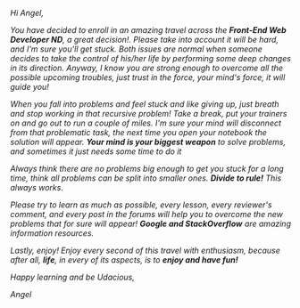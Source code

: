 *Hi Angel,*

*You have decided to enroll in an amazing travel across the **Front-End Web Developer ND**, a great decision!. Please take into account it will be hard, and I'm sure you'll get stuck. Both issues are normal when someone decides to take the control of his/her life by performing some deep changes in its direction. Anyway, I know you are strong enough to overcome all the possible upcoming troubles, just trust in the force, your mind's force, it will guide you!*

*When you fall into problems and feel stuck and like giving up, just breath and stop working in that recursive problem! Take a break, put your trainers on and go out to run a couple of miles. I'm sure your mind will disconnect from that problematic task, the next time you open your notebook the solution will appear. **Your mind is your biggest weapon** to solve problems, and sometimes it just needs some time to do it*

*Always think there are no problems big enough to get you stuck for a long time, think all problems can be split into smaller ones. **Divide to rule!** This always works.*

*Please try to learn as much as possible, every lesson, every reviewer's comment, and every post in the forums will help you to overcome the new problems that for sure will appear! **Google and StackOverflow** are amazing information resources.*

*Lastly, enjoy! Enjoy every second of this travel with enthusiasm, because after all, **life**, in every of its aspects, is to **enjoy and have fun!***

*Happy learning and be Udacious,*

*Angel*
